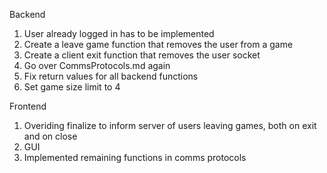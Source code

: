 Backend

1. User already logged in has to be implemented
2. Create a leave game function that removes the user from a game
3. Create a client exit function that removes the user socket
4. Go over CommsProtocols.md again
5. Fix return values for all backend functions
6. Set game size limit to 4



Frontend

1. Overiding finalize to inform server of users leaving games, both on exit and on close
2. GUI
3. Implemented remaining functions in comms protocols